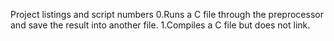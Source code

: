 Project listings and script numbers
0.Runs a C file through the preprocessor and save the result into another file.
1.Compiles a C file but does not link.
